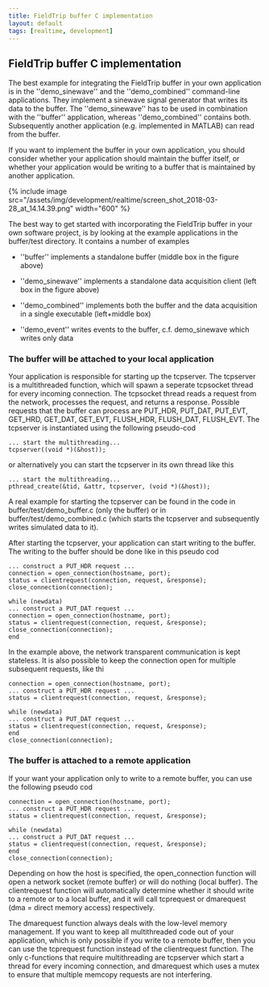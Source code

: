 ```yaml
---
title: FieldTrip buffer C implementation
layout: default
tags: [realtime, development]
---
```


## FieldTrip buffer C implementation

The best example for integrating the FieldTrip buffer in your own application is in the ''demo_sinewave'' and the ''demo_combined'' command-line applications. They implement a sinewave signal generator that writes its data to the buffer. The ''demo_sinewave'' has to be used in combination with the ''buffer'' application, whereas ''demo_combined'' contains both. Subsequently another application (e.g. implemented in MATLAB) can read from the buffer.

If you want to implement the buffer in your own application, you should consider whether your application should maintain the buffer itself, or whether your application would be writing to a buffer that is maintained by another application.

{% include image src="/assets/img/development/realtime/screen_shot_2018-03-28_at_14.14.39.png" width="600" %}

The best way to get started with incorporating the FieldTrip buffer in your own software project, is by looking at the example applications in the buffer/test directory. It contains a number of examples

*  ''buffer'' implements a standalone buffer (middle box in the figure above)

*  ''demo_sinewave'' implements a standalone data acquisition client (left box in the figure above)

*  ''demo_combined'' implements both the buffer and the data acquisition in a single executable (left+middle box)

*  ''demo_event'' writes events to the buffer, c.f. demo_sinewave which writes only data

### The buffer will be attached to your local application

Your application is responsible for starting up the tcpserver. The tcpserver is a multithreaded function, which will spawn a seperate tcpsocket thread for every incoming connection. The tcpsocket thread reads a request from the network, processes the request, and returns a response. Possible requests that the buffer can process are PUT_HDR, PUT_DAT, PUT_EVT, GET_HRD, GET_DAT, GET_EVT, FLUSH_HDR, FLUSH_DAT, FLUSH_EVT. The tcpserver is instantiated using the following pseudo-cod

    ... start the multithreading...
    tcpserver((void *)(&host));

or alternatively you can start the tcpserver in its own thread like this

    ... start the multithreading...
    pthread_create(&tid, &attr, tcpserver, (void *)(&host));

A real example for starting the tcpserver can be found in the code in buffer/test/demo_buffer.c (only the buffer) or in buffer/test/demo_combined.c (which starts the tcpserver and subsequently writes simulated data to it). 

After starting the tcpserver, your application can start writing to the buffer. The writing to the buffer should be done like in this pseudo cod

    ... construct a PUT_HDR request ...
    connection = open_connection(hostname, port);
    status = clientrequest(connection, request, &response);
    close_connection(connection);
    
    while (newdata)
    ... construct a PUT_DAT request ...
    connection = open_connection(hostname, port);
    status = clientrequest(connection, request, &response);
    close_connection(connection);
    end

In the example above, the network transparent communication is kept stateless. It is also possible to keep the connection open for multiple subsequent requests, like thi

    connection = open_connection(hostname, port);
    ... construct a PUT_HDR request ...
    status = clientrequest(connection, request, &response);
    
    while (newdata)
    ... construct a PUT_DAT request ...
    status = clientrequest(connection, request, &response);
    end
    close_connection(connection);

### The buffer is attached to a remote application

If your want your application only to write to a remote buffer, you can use the following pseudo cod

    connection = open_connection(hostname, port);
    ... construct a PUT_HDR request ...
    status = clientrequest(connection, request, &response);
    
    while (newdata)
    ... construct a PUT_DAT request ...
    status = clientrequest(connection, request, &response);
    end
    close_connection(connection);

Depending on how the host is specified, the open_connection function will open a network socket (remote buffer) or will do nothing (local buffer). The clientrequest function will automatically determine whether it should write to a remote or to a local buffer, and it will call tcprequest or dmarequest (dma = direct memory access) respectively. 

The dmarequest function always deals with the low-level memory management. If you want to keep all multithreaded code out of your application, which is only possible if you write to a remote buffer, then you can use the tcprequest function instead of the clientrequest function. The only c-functions that require multithreading are tcpserver which start a thread for every incoming connection, and dmarequest which uses a mutex to ensure that multiple memcopy requests are not interfering.

